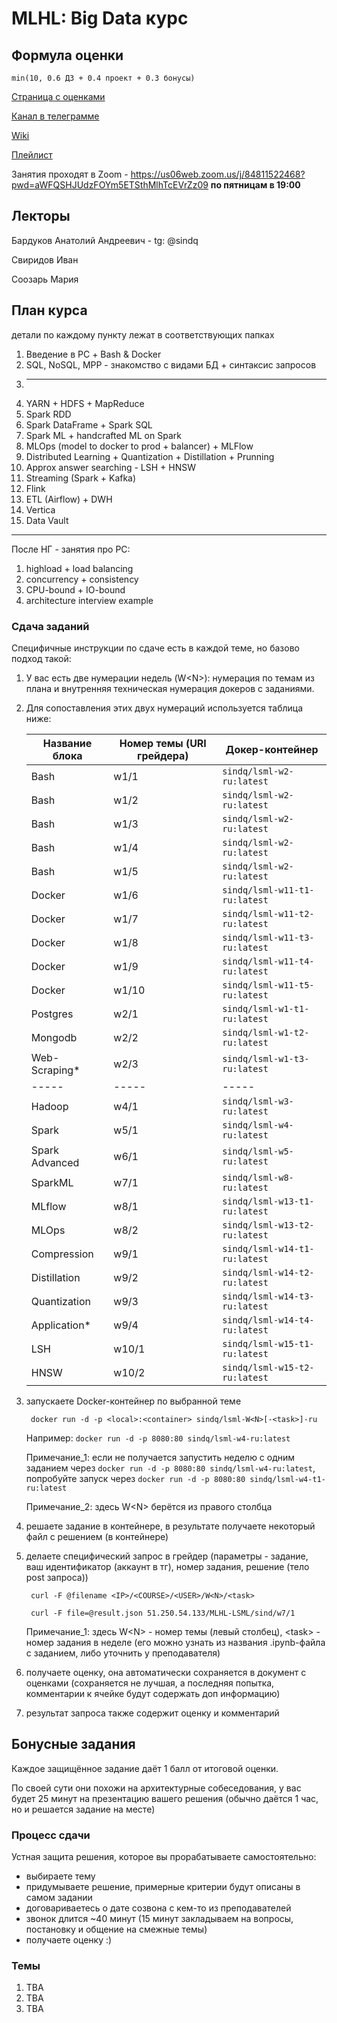 # MLHL: Big Data курс

## Формула оценки

    min(10, 0.6 ДЗ + 0.4 проект + 0.3 бонусы)

[Страница с оценками](https://docs.google.com/spreadsheets/d/158tztQ-jFFErWMk7k3INnSs8tjDTWP9j1SBE-uxFfMw/edit?usp=sharing)

[Канал в телеграмме](https://t.me/+7c_vSRhfV102YWFi)

[Wiki](https://clck.ru/326SeW)

[Плейлист](https://clck.ru/326SgG)


Занятия проходят в Zoom - https://us06web.zoom.us/j/84811522468?pwd=aWFQSHJUdzFOYm5ETSthMlhTcEVrZz09 **по пятницам в 19:00**

## Лекторы

Бардуков Анатолий Андреевич - tg: @sindq

Свиридов Иван

Соозарь Мария

## План курса

детали по каждому пункту лежат в соответствующих папках

1. Введение в РС + Bash & Docker
2. SQL, NoSQL, MPP - знакомство с видами БД + синтаксис запросов
3. ------------
4. YARN + HDFS + MapReduce
5. Spark RDD
6. Spark DataFrame + Spark SQL
7. Spark ML + handcrafted ML on Spark
8. MLOps (model to docker to prod + balancer) + MLFlow
9. Distributed Learning + Quantization + Distillation + Prunning
10. Approx answer searching - LSH + HNSW
11. Streaming (Spark + Kafka)
12. Flink
13. ETL (Airflow) + DWH
14. Vertica
15. Data Vault

---

После НГ - занятия про РС:
1. highload + load balancing
2. concurrency + consistency
3. CPU-bound + IO-bound
4. architecture interview example


### Сдача заданий

Специфичные инструкции по сдаче есть в каждой теме, но базово подход такой:

1. У вас есть две нумерации недель (W\<N>): нумерация по темам из плана и внутренняя техническая нумерация докеров с заданиями. 
2. Для сопоставления этих двух нумераций используется таблица ниже: 

    | Название блока | Номер темы (URI грейдера) | Докер-контейнер |
    | -------------  | -------------  | -------------- |
    | Bash | w1/1    | `sindq/lsml-w2-ru:latest` |
    | Bash | w1/2    | `sindq/lsml-w2-ru:latest` |
    | Bash | w1/3    | `sindq/lsml-w2-ru:latest` |
    | Bash | w1/4    | `sindq/lsml-w2-ru:latest` |
    | Bash | w1/5    | `sindq/lsml-w2-ru:latest` |
    | Docker | w1/6  | `sindq/lsml-w11-t1-ru:latest` |
    | Docker | w1/7  | `sindq/lsml-w11-t2-ru:latest` |
    | Docker | w1/8  | `sindq/lsml-w11-t3-ru:latest` |
    | Docker | w1/9  | `sindq/lsml-w11-t4-ru:latest` |
    | Docker | w1/10 | `sindq/lsml-w11-t5-ru:latest` |
    | Postgres | w2/1 | `sindq/lsml-w1-t1-ru:latest` |
    | Mongodb | w2/2 | `sindq/lsml-w1-t2-ru:latest` |
    | Web-Scraping* | w2/3 | `sindq/lsml-w1-t3-ru:latest` |
    | ----- | -----  | ----- |
    | Hadoop | w4/1  | `sindq/lsml-w3-ru:latest` |
    | Spark | w5/1   | `sindq/lsml-w4-ru:latest`   |
    | Spark Advanced | w6/1 | `sindq/lsml-w5-ru:latest` |
    | SparkML | w7/1 | `sindq/lsml-w8-ru:latest` |
    | MLflow  | w8/1 | `sindq/lsml-w13-t1-ru:latest` |
    | MLOps   | w8/2 | `sindq/lsml-w13-t2-ru:latest` |
    | Compression  | w9/1 | `sindq/lsml-w14-t1-ru:latest` |
    | Distillation | w9/2 | `sindq/lsml-w14-t2-ru:latest` |
    | Quantization | w9/3 | `sindq/lsml-w14-t3-ru:latest` |
    | Application* | w9/4 | `sindq/lsml-w14-t4-ru:latest` |
    | LSH  | w10/1 | `sindq/lsml-w15-t1-ru:latest` |
    | HNSW | w10/2 | `sindq/lsml-w15-t2-ru:latest` |
    
3. запускаете Docker-контейнер по выбранной теме


        docker run -d -p <local>:<container> sindq/lsml-W<N>[-<task>]-ru

    Например: `docker run -d -p 8080:80 sindq/lsml-w4-ru:latest`
    
    Примечание_1: если не получается запустить неделю с одним заданием через `docker run -d -p 8080:80 sindq/lsml-w4-ru:latest`, попробуйте запуск через `docker run -d -p 8080:80 sindq/lsml-w4-t1-ru:latest`
    
    Примечание_2: здесь W\<N> берётся из правого столбца

4. решаете задание в контейнере, в результате получаете некоторый файл с решением (в контейнере)
5. делаете специфический запрос в грейдер (параметры - задание, ваш идентификатор (аккаунт в тг), номер задания, решение (тело post запроса))

        curl -F @filename <IP>/<COURSE>/<USER>/W<N>/<task>

        curl -F file=@result.json 51.250.54.133/MLHL-LSML/sind/w7/1
        
   Примечание_1: здесь W\<N> - номер темы (левый столбец), \<task>  - номер задания в неделе (его можно узнать из названия .ipynb-файла с заданием, либо уточнить у преподавателя)
    
6. получаете оценку, она автоматически сохраняется в документ с оценками (сохраняется не лучшая, а последняя попытка, комментарии к ячейке будут содержать доп информацию)
7. результат запроса также содержит оценку и комментарий

## Бонусные задания
Каждое защищённое задание даёт 1 балл от итоговой оценки.

По своей сути они похожи на архитектурные собеседования, у вас будет 25 минут на презентацию вашего решения
(обычно даётся 1 час, но и решается задание на месте)

### Процесс сдачи
Устная защита решения, которое вы прорабатываете самостоятельно:

- выбираете тему
- придумываете решение, примерные критерии будут описаны в самом задании
- договариваетесь о дате созвона с кем-то из преподавателей
- звонок длится ~40 минут (15 минут закладываем на вопросы, постановку и общение на смежные темы)
- получаете оценку :)

### Темы

1. TBA
2. TBA
3. TBA
